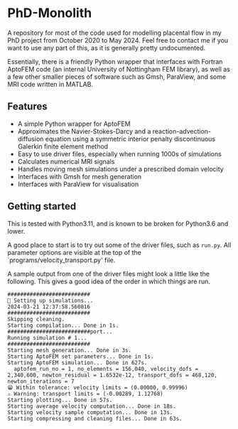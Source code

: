 # PhD-Monolith

A repository for most of the code used for modelling placental flow in my PhD project from October 2020 to May 2024. Feel free to contact me if you want to use any part of this, as it is generally pretty undocumented.

Essentially, there is a friendly Python wrapper that interfaces with Fortran AptoFEM code (an internal University of Nottingham FEM library), as well as a few other smaller pieces of software such as Gmsh, ParaView, and some MRI code written in MATLAB.

## Features

- A simple Python wrapper for AptoFEM
- Approximates the Navier-Stokes-Darcy and a reaction-advection-diffusion equation using a symmetric interior penalty discontinuous Galerkin finite element method
- Easy to use driver files, especially when running 1000s of simulations
- Calculates numerical MRI signals
- Handles moving mesh simulations under a prescribed domain velocity
- Interfaces with Gmsh for mesh generation
- Interfaces with ParaView for visualisation

## Getting started

This is tested with Python3.11, and is known to be broken for Python3.6 and lower.

A good place to start is to try out some of the driver files, such as `run.py`. All parameter options are visible at the top of the `programs/velocity_transport.py' file.

A sample output from one of the driver files might look a little like the following. This gives a good idea of the order in which things are run.

```
##########################
🔨 Setting up simulations...
2024-03-21 12:37:58.560816
##########################
Skipping cleaning.
Starting compilation... Done in 1s.
##########################port...
Running simulation # 1...
##########################
Starting mesh generation... Done in 3s.
Starting AptoFEM set parameters... Done in 1s.
Starting AptoFEM simulation... Done in 627s.
  aptofem_run_no = 1, no_elements = 156,040, velocity_dofs = 2,340,600, newton_residual = 1.6532e-12, transport_dofs = 468,120, newton_iterations = 7
😁 Within tolerance: velocity limits = (0.00000, 0.99996)
⚠ Warning: transport limits = (-0.00289, 1.12768)
Starting plotting... Done in 57s.
Starting average velocity computation... Done in 18s.
Starting velocity sample computation... Done in 13s.
Starting compressing and cleaning files... Done in 63s.
```
